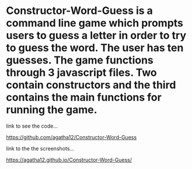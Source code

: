 # Constructor-Word-Guess is a command line game which prompts users to guess a letter in order to try to guess the word. The user has ten guesses. The game functions through 3 javascript files. Two contain constructors and the third contains the main functions for running the game. 

link to see the code...

https://github.com/agatha12/Constructor-Word-Guess

link to the the screenshots...

https://agatha12.github.io/Constructor-Word-Guess/